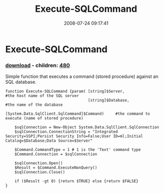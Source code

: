 ﻿---
pid:            479
poster:         dragonmc77
title:          Execute-SQLCommand
date:           2008-07-24 09:17:41
format:         posh
parent:         0
parent:         0
children:       480
---

# Execute-SQLCommand

### [download](479.ps1) - children: [480](480.md)

Simple function that executes a command (stored procedure) against an SQL database.

```posh
function Execute-SQLCommand {param(	[string]$Server,								#the host name of the SQL server
									[string]$Database,								#the name of the database
									[System.Data.SqlClient.SqlCommand]$Command)		#the command to execute (name of stored procedure)

	$sqlConnection = New-Object System.Data.SqlClient.SqlConnection
	$sqlConnection.ConnectionString = "Integrated Security=SSPI;Persist Security Info=False;User ID=ml;Initial Catalog=$Database;Data Source=$Server"
	
	$Command.CommandType = 1 # 1 is the 'Text' command type
	$Command.Connection = $sqlConnection
	
	$sqlConnection.Open()
	$Result = $Command.ExecuteNonQuery()
	$sqlConnection.Close()
	
	if ($Result -gt 0) {return $TRUE} else {return $FALSE}
}
```
